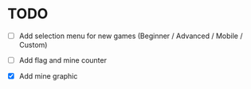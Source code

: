 # TODO

- [ ] Add selection menu for new games (Beginner / Advanced / Mobile / Custom)
- [ ] Add flag and mine counter

- [X] Add mine graphic
